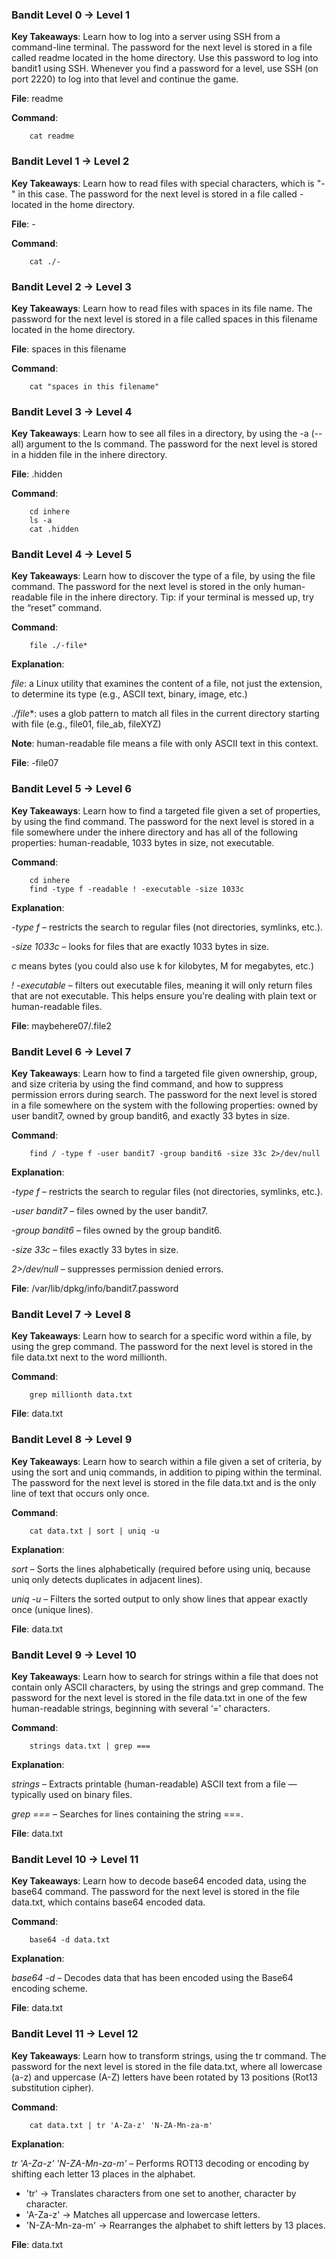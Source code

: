 ### Bandit Level 0 → Level 1
**Key Takeaways**: Learn how to log into a server using SSH from a command-line terminal.
The password for the next level is stored in a file called readme located in the home directory. Use this password to log into bandit1 using SSH. Whenever you find a password for a level, use SSH (on port 2220) to log into that level and continue the game.

**File**: readme

**Command**:

        cat readme

### Bandit Level 1 → Level 2
**Key Takeaways**: Learn how to read files with special characters, which is "-" in this case.
The password for the next level is stored in a file called - located in the home directory.

**File**: -

**Command**:

        cat ./-

### Bandit Level 2 → Level 3
**Key Takeaways**: Learn how to read files with spaces in its file name.
The password for the next level is stored in a file called spaces in this filename located in the home directory.

**File**: spaces in this filename

**Command**: 

        cat "spaces in this filename"
        
### Bandit Level 3 → Level 4
**Key Takeaways**: Learn how to see all files in a directory, by using the -a (--all) argument to the ls command.
The password for the next level is stored in a hidden file in the inhere directory.

**File**: .hidden

**Command**:

        cd inhere
        ls -a
        cat .hidden

### Bandit Level 4 → Level 5
**Key Takeaways**: Learn how to discover the type of a file, by using the file command.
The password for the next level is stored in the only human-readable file in the inhere directory. Tip: if your terminal is messed up, try the “reset” command.

**Command**: 

        file ./-file*

**Explanation**:

*file*: a Linux utility that examines the content of a file, not just the extension, to determine its type (e.g., ASCII text, binary, image, etc.)

*./file**: uses a glob pattern to match all files in the current directory starting with file (e.g., file01, file_ab, fileXYZ)

**Note**: human-readable file means a file with only ASCII text in this context.

**File**: -file07

### Bandit Level 5 → Level 6
**Key Takeaways**: Learn how to find a targeted file given a set of properties, by using the find command.
The password for the next level is stored in a file somewhere under the inhere directory and has all of the following properties: human-readable, 1033 bytes in size, not executable.

**Command**: 

        cd inhere
        find -type f -readable ! -executable -size 1033c

**Explanation**:

*-type f* – restricts the search to regular files (not directories, symlinks, etc.).

*-size 1033c* – looks for files that are exactly 1033 bytes in size.

*c* means bytes (you could also use k for kilobytes, M for megabytes, etc.)

*! -executable* – filters out executable files, meaning it will only return files that are not executable. This helps ensure you're dealing with plain text or human-readable files.

**File**: maybehere07/.file2

### Bandit Level 6 → Level 7
**Key Takeaways**: Learn how to find a targeted file given ownership, group, and size criteria by using the find command, and how to suppress permission errors during search. The password for the next level is stored in a file somewhere on the system with the following properties: owned by user bandit7, owned by group bandit6, and exactly 33 bytes in size.

**Command**:

        find / -type f -user bandit7 -group bandit6 -size 33c 2>/dev/null

**Explanation**:

*-type f* – restricts the search to regular files (not directories, symlinks, etc.).

*-user bandit7* – files owned by the user bandit7.

*-group bandit6* – files owned by the group bandit6.

*-size 33c* – files exactly 33 bytes in size.

*2>/dev/null* – suppresses permission denied errors.

**File**: /var/lib/dpkg/info/bandit7.password

### Bandit Level 7 → Level 8
**Key Takeaways**: Learn how to search for a specific word within a file, by using the grep command. The password for the next level is stored in the file data.txt next to the word millionth.

**Command**:

        grep millionth data.txt

**File**: data.txt

### Bandit Level 8 → Level 9
**Key Takeaways**: Learn how to search within a file given a set of criteria, by using the sort and uniq commands, in addition to piping within the terminal. The password for the next level is stored in the file data.txt and is the only line of text that occurs only once.

**Command**:

        cat data.txt | sort | uniq -u

**Explanation**:

*sort* – Sorts the lines alphabetically (required before using uniq, because uniq only detects duplicates in adjacent lines).

*uniq -u* – Filters the sorted output to only show lines that appear exactly once (unique lines).

**File**: data.txt

### Bandit Level 9 → Level 10
**Key Takeaways**: Learn how to search for strings within a file that does not contain only ASCII characters, by using the strings and grep command. The password for the next level is stored in the file data.txt in one of the few human-readable strings, beginning with several ‘=’ characters.

**Command**:

        strings data.txt | grep ===

**Explanation**:

*strings* – Extracts printable (human-readable) ASCII text from a file — typically used on binary files.

*grep ===* – Searches for lines containing the string ===.

**File**: data.txt

### Bandit Level 10 → Level 11
**Key Takeaways**: Learn how to decode base64 encoded data, using the base64 command. The password for the next level is stored in the file data.txt, which contains base64 encoded data.

**Command**:

        base64 -d data.txt

**Explanation**:

*base64 -d* – Decodes data that has been encoded using the Base64 encoding scheme.

**File**: data.txt

### Bandit Level 11 → Level 12
**Key Takeaways**: Learn how to transform strings, using the tr command. The password for the next level is stored in the file data.txt, where all lowercase (a-z) and uppercase (A-Z) letters have been rotated by 13 positions (Rot13 substitution cipher).

**Command**:

        cat data.txt | tr 'A-Za-z' 'N-ZA-Mn-za-m'

**Explanation**:

*tr 'A-Za-z' 'N-ZA-Mn-za-m'* – Performs ROT13 decoding or encoding by shifting each letter 13 places in the alphabet.

- 'tr' → Translates characters from one set to another, character by character.
- 'A-Za-z' → Matches all uppercase and lowercase letters.
- 'N-ZA-Mn-za-m' → Rearranges the alphabet to shift letters by 13 places.

**File**: data.txt
